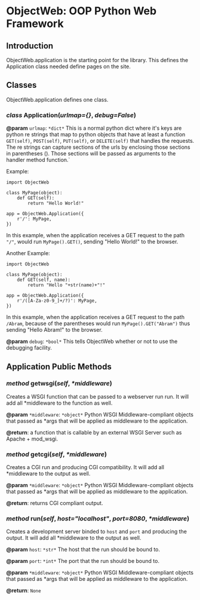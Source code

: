 <link rel="stylesheet" type="text/css" href="style.css" />

ObjectWeb: OOP Python Web Framework
===================================

Introduction
------------
ObjectWeb.application is the starting point for the library. This defines the Application class needed define pages on the site.

Classes
-------
ObjectWeb.application defines one class.

### <var>class</var> Application(<var>urlmap={}</var>, <var>debug=False</var>)
**@param** `urlmap`: `*dict*` This is a normal python dict where it's keys are python re strings that map to python objects that have at least a function `GET(self)`, `POST(self)`, `PUT(self)`, or `DELETE(self)` that handles the requests. The re strings can capture sections of the urls by enclosing those sections in parentheses (). Those sections will be passed as arguments to the handler method function.`

Example:

	import ObjectWeb
	
	class MyPage(object):
		def GET(self):
			return "Hello World!"
	
	app = ObjectWeb.Application({
		r'/': MyPage,
	})
In this example, when the application receives a GET request to the path `"/"`, would run `MyPage().GET()`, sending "Hello World!" to the browser.

Another Example:

	import ObjectWeb
	
	class MyPage(object):
		def GET(self, name):
			return "Hello "+str(name)+"!"
	
	app = ObjectWeb.Application({
		r'/([A-Za-z0-9_]+/?)': MyPage,
	})
In this example, when the application receives a GET request to the path `/Abram`, because of the parentheses would run `MyPage().GET("Abram")` thus sending "Hello Abram!" to the browser.

**@param** `debug`: `*bool*` This tells ObjectWeb whether or not to use the debugging facility.

Application Public Methods
--------------------------

### <var>method</var> getwsgi(<var>self</var>, <var>*middleware</var>)
Creates a WSGI function that can be passed to a webserver run run. It will add all *middleware to the function as well.

**@param** `*middleware`: `*object*` Python WSGI Middleware-compliant objects that passed as *args that will be applied as middleware to the application.

**@return**: a function that is callable by an external WSGI Server such as Apache + mod_wsgi.

### <var>method</var> getcgi(<var>self</var>, <var>*middleware</var>)
Creates a CGI run and producing CGI compatibility. It will add all *middleware to the output as well.

**@param** `*middleware`: `*object*` Python WSGI Middleware-compliant objects that passed as *args that will be applied as middleware to the application.

**@return**: returns CGI compliant output.

### <var>method</var> run(<var>self</var>, <var>host="localhost"</var>, <var>port=8080</var>, <var>*middleware</var>)
Creates a development server binded to `host` and `port` and producing the output. It will add all *middleware to the output as well.

**@param** `host`: `*str*` The host that the run should be bound to.

**@param** `port`: `*int*` The port that the run should be bound to.

**@param** `*middleware`: `*object*` Python WSGI Middleware-compliant objects that passed as *args that will be applied as middleware to the application.

**@return**: `None`
